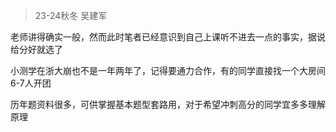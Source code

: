 > 23-24秋冬 吴建军

老师讲得确实一般，然而此时笔者已经意识到自己上课听不进去一点的事实，据说给分好就选了

小测学在浙大崩也不是一年两年了，记得要通力合作，有的同学直接找一个大房间6-7人开团

历年题资料很多，可供掌握基本题型套路用，对于希望冲刺高分的同学宜多多理解原理
